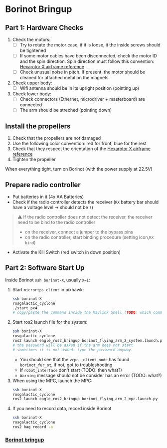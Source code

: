 # Borinot Bringup

## Part 1: Hardware Checks
1. Check the motors:
   - [ ] Try to rotate the motor case, if it is loose, it the inside screws should be tightened
   - [ ] If some motor cables have been disconnected, check the motor ID and the spin direction. Spin direction must follow this convention: [Hexarotor X airframe reference](https://docs.px4.io/main/en/airframes/airframe_reference.html#hexarotor-x)
   - [ ] Check unusual noise in pitch. If present, the motor should be cleaned for attached metal on the magnets
2. Check upper body:
   - [ ] Wifi antenna should be in its upright position (pointing up)
3. Check lower body:
   - [ ] Check connectors (Ethernet, microdriver + masterboard) are connected
   - [ ] The arm should be streched (pointing down)

## Install the propellers
1. Check that the propellers are not damaged
2. Use the following color convention: red for front, blue for the rest
3. Check that they respect the orientation of the [Hexarotor X airframe reference](https://docs.px4.io/main/en/airframes/airframe_reference.html#hexarotor-x)
4. Tighten the propeller

 When everything tight, turn on Borinot (with the power supply at 22.5V)

## Prepare radio controller
- Put batteries in it (4x AA Batteries)
- Check if the radio controller detects the receiver (`RX` battery bar should have a voltage level -> should not be `?`)
> ⚠️  If the radio controller does not detect the receiver, the receiver need to be bind to the radio controller
>  - on the receiver, connect a jumper to the bypass pins
>  - on the radio controller, start binding procedure (setting icon,`RX bind`)
- Activate the Kill Switch (red switch in down position)

## Part 2: Software Start Up
Inside Borinot `ssh borinot-X`, usually `X=1`:
1. Start `micrortps_client` in pixhawk:
    ``` bash
    ssh borinot-X
    rosgalactic_cyclone
    ./start_px4
    # copy/paste the command inside the Mavlink Shell (TODO: which command?)
    ```
2. Start ros2 launch file for the system:
    ``` bash
    ssh borinot-X
    rosgalactic_cyclone
    ros2 launch eagle_ros2_bringup borinot_flying_arm_2_system.launch.py
    # the password will be asked if the arm does not start
    # sometimes it is not asked: type the password anyway
    ```
    - You should see that the `vrpn _client_node` has found `borinot_fur_ot`, if not, got to troubleshooting
    - If `robot_interface` don't start (TODO: then what?)
    - `Warning` message should not be consider has an error (TODO: what?)
3. When using the MPC, launch the MPC:
    ``` bash
    ssh borinot-X
    rosgalactic_cyclone
    ros2 launch eagle_ros2_bringup borinot_flying_arm_2_mpc.launch.py
    ```
4. If you need to record data, record inside Borinot
    ``` bash
    ssh borinot-X
    rosgalactic_cyclone
    ros2 bag record -a
    ```

### [Borinot bringup](bringup.md)

